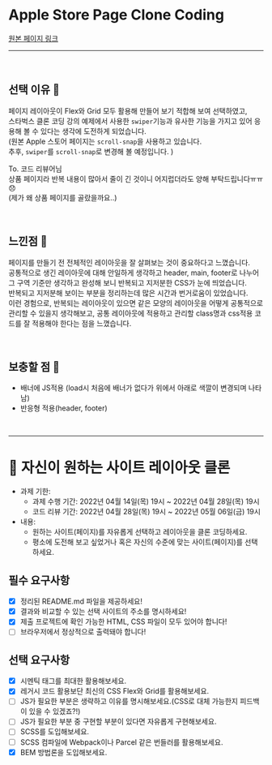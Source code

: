 # Apple Store Page Clone Coding

[원본 페이지 링크](https://www.apple.com/kr/store)




---
<br/>

## 선택 이유 🥹

페이지 레이아웃이 Flex와 Grid 모두 활용해 만들어 보기 적합해 보여 선택하였고,    
스타벅스 클론 코딩 강의 예제에서 사용한 `swiper`기능과 유사한 기능을 가지고 있어 응용해 볼 수 있다는 생각에 도전하게 되었습니다.  
(원본 Apple 스토어 페이지는 `scroll-snap`을 사용하고 있습니다.  
추후, `swiper`를 `scroll-snap`로 변경해 볼 예정입니다. )

To. 코드 리뷰어님  
상품 페이지라 반복 내용이 많아서 줄이 긴 것이니 어지럽더라도 양해 부탁드립니다ㅠㅠ😞  
(제가 왜 상품 페이지를 골랐을까요..)

<br/>

## 느낀점 🤔

페이지를 만들기 전 전체적인 레이아웃을 잘 살펴보는 것이 중요하다고 느꼈습니다.  
공통적으로 생긴 레이아웃에 대해 안일하게 생각하고 header, main, footer로 나누어 그 구역 기준만 생각하고 완성해 보니 반복되고 지저분한 CSS가 눈에 띄었습니다.  
반복되고 지저분해 보이는 부분을 정리하는데 많은 시간과 번거로움이 있었습니다.  
이런 경험으로, 반복되는 레이아웃이 있으면 같은 모양의 레이아웃을 어떻게 공통적으로 관리할 수 있을지 생각해보고, 공통 레이아웃에 적용하고 관리할 class명과 css적용 코드를 잘 적용해야 한다는 점을 느꼈습니다.  

<br/>

## 보충할 점 👀
- 배너에 JS적용 (load시 처음에 배너가 없다가 위에서 아래로 색깔이 변경되며 나타남)
- 반응형 적용(header, footer)

<br/>

---
# 📌 자신이 원하는 사이트 레이아웃 클론

- 과제 기한:
  - 과제 수행 기간: 2022년 04월 14일(목) 19시 ~ 2022년 04월 28일(목) 19시
  - 코드 리뷰 기간: 2022년 04월 28일(목) 19시 ~ 2022년 05월 06일(금) 19시
- 내용:
  - 원하는 사이트(페이지)를 자유롭게 선택하고 레이아웃을 클론 코딩하세요.
  - 평소에 도전해 보고 싶었거나 혹은 자신의 수준에 맞는 사이트(페이지)를 선택하세요.

## 필수 요구사항

- [x] 정리된 README.md 파일을 제공하세요!
- [x] 결과와 비교할 수 있는 선택 사이트의 주소를 명시하세요!
- [x] 제출 프로젝트에 확인 가능한 HTML, CSS 파일이 모두 있어야 합니다!
- [ ] 브라우저에서 정상적으로 출력돼야 합니다!

## 선택 요구사항

- [x] 시멘틱 태그를 최대한 활용해보세요.
- [x] 레거시 코드 활용보단 최신의 CSS Flex와 Grid를 활용해보세요.
- [ ] JS가 필요한 부분은 생략하고 이유를 명시해보세요.(CSS로 대체 가능한지 피드백이 있을 수 있겠죠?!)
- [ ] JS가 필요한 부분 중 구현할 부분이 있다면 자유롭게 구현해보세요.
- [ ] SCSS를 도입해보세요.
- [ ] SCSS 컴파일에 Webpack이나 Parcel 같은 번들러를 활용해보세요.
- [x] BEM 방법론을 도입해보세요.